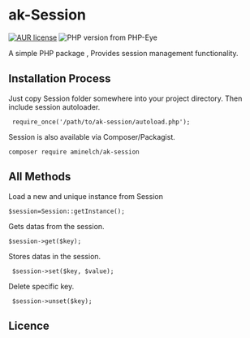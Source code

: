 # ak-Session

[![AUR license](https://img.shields.io/aur/license/:package.svg)](https://github.com/aminelch/akSession/blob/master/licence.md)
![PHP version from PHP-Eye](https://img.shields.io/php-eye/symfony/symfony.svg?style=plastic)
 

A simple PHP package , Provides session management functionality.


## Installation Process

Just copy Session folder somewhere into your project directory. Then include session autoloader.

     require_once('/path/to/ak-session/autoload.php');
Session is also available via Composer/Packagist.

    composer require aminelch/ak-session
 
## All Methods
 

Load a new and unique instance from Session 

    $session=Session::getInstance();

Gets datas from the session.

    $session->get($key);
    
Stores datas in the session.

	 $session->set($key, $value);

Delete specific key.

	 $session->unset($key);

## Licence